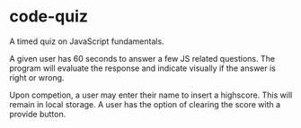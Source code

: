 # code-quiz
A timed quiz on JavaScript fundamentals.

A given user has 60 seconds to answer
a few JS related questions.  The program
will evaluate the response and indicate
visually if the answer is right or wrong.

Upon competion, a user may enter their name
to insert a highscore. This will remain in
local storage. A user has the option of clearing
the score with a provide button.
